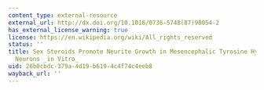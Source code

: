 ```yaml
---
content_type: external-resource
external_url: http://dx.doi.org/10.1016/0736-5748(87)90054-2
has_external_license_warning: true
license: https://en.wikipedia.org/wiki/All_rights_reserved
status: ''
title: Sex Steroids Promote Neurite Growth in Mesencephalic Tyrosine Hydroxylase Immunoreactive
  Neurons _in Vitro_
uid: 26b0cbdc-379a-4d19-b619-4c4f74c4eeb8
wayback_url: ''
---
```

